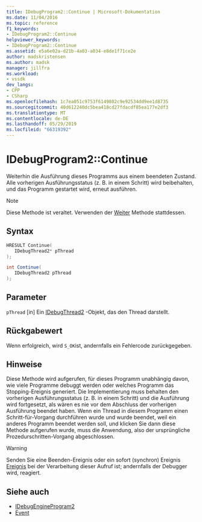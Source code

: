 ```yaml
---
title: IDebugProgram2::Continue | Microsoft-Dokumentation
ms.date: 11/04/2016
ms.topic: reference
f1_keywords:
- IDebugProgram2::Continue
helpviewer_keywords:
- IDebugProgram2::Continue
ms.assetid: e5a6e02a-d21b-4a03-a034-e8de1f71ce2e
author: madskristensen
ms.author: madsk
manager: jillfra
ms.workload:
- vssdk
dev_langs:
- CPP
- CSharp
ms.openlocfilehash: 1c7ea051c9753f6149802c9e92534dd9ee1d8735
ms.sourcegitcommit: 40d612240dc5bea418cd27fdacdf85ea177e2df3
ms.translationtype: MT
ms.contentlocale: de-DE
ms.lasthandoff: 05/29/2019
ms.locfileid: "66319392"
---
```

# <a name="idebugprogram2continue"></a>IDebugProgram2::Continue
Weiterhin die Ausführung dieses Programms aus einem beendeten Zustand. Alle vorherigen Ausführungsstatus (z. B. in einem Schritt) wird beibehalten, und das Programm gestartet wird, erneut ausführen.

> [!NOTE]
> Diese Methode ist veraltet. Verwenden der [Weiter](../../../extensibility/debugger/reference/idebugprocess3-continue.md) Methode stattdessen.

## <a name="syntax"></a>Syntax

```cpp
HRESULT Continue( 
   IDebugThread2* pThread
);
```

```csharp
int Continue( 
   IDebugThread2 pThread
);
```

## <a name="parameters"></a>Parameter
`pThread` [in] Ein [IDebugThread2](../../../extensibility/debugger/reference/idebugthread2.md) -Objekt, das den Thread darstellt.

## <a name="return-value"></a>Rückgabewert
 Wenn erfolgreich, wird `S_OK`ist, andernfalls ein Fehlercode zurückgegeben.

## <a name="remarks"></a>Hinweise
 Diese Methode wird aufgerufen, für dieses Programm unabhängig davon, wie viele Programme debuggt werden oder welches Programm das Stopping-Ereignis generiert. Die Implementierung muss behalten den vorherigen Ausführungsstatus (z. B. in einem Schritt) und die Ausführung wird fortgesetzt, als wären es nie vor dem Abschluss der vorherigen Ausführung beendet haben. Wenn ein Thread in diesem Programm einen Schritt-für-Vorgang durchführen wurde und wurde beendet, weil ein anderes Programm beendet werden soll, und klicken Sie dann diese Methode aufgerufen wurde, muss die Anwendung, also der ursprüngliche Prozedurschritten-Vorgang abgeschlossen.

> [!WARNING]
> Senden Sie eine Beenden-Ereignis oder ein sofort (synchron) Ereignis [Ereignis](../../../extensibility/debugger/reference/idebugeventcallback2-event.md) bei der Verarbeitung dieser Aufruf ist; andernfalls der Debugger wird, reagiert.

## <a name="see-also"></a>Siehe auch
- [IDebugEngineProgram2](../../../extensibility/debugger/reference/idebugengineprogram2.md)
- [Event](../../../extensibility/debugger/reference/idebugeventcallback2-event.md)
